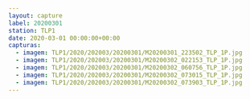 ```yaml
---
layout: capture
label: 20200301
station: TLP1
date: 2020-03-01 00:00:00+00:00
capturas:
  - imagem: TLP1/2020/202003/20200301/M20200301_223502_TLP_1P.jpg
  - imagem: TLP1/2020/202003/20200301/M20200302_022153_TLP_1P.jpg
  - imagem: TLP1/2020/202003/20200301/M20200302_060756_TLP_1P.jpg
  - imagem: TLP1/2020/202003/20200301/M20200302_073015_TLP_1P.jpg
  - imagem: TLP1/2020/202003/20200301/M20200302_073903_TLP_1P.jpg
---
```

